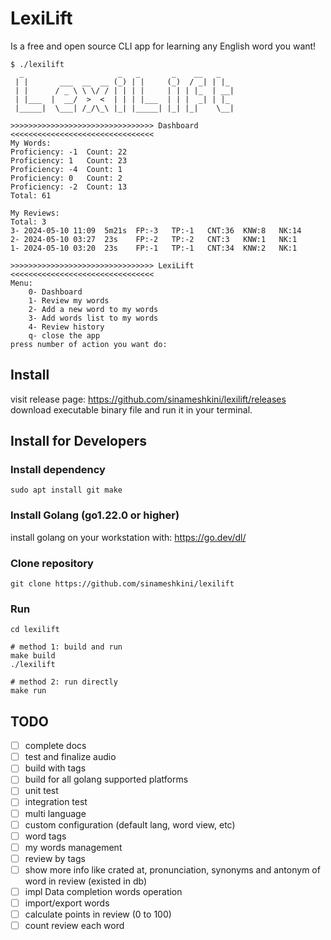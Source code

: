 # LexiLift
Is a free and open source CLI app for learning any English word you want!

```shell
$ ./lexilift                                                                                                      
  _                     _   _       _    __   _
 | |       ___  __  __ (_) | |     (_)  / _| | |_
 | |      / _ \ \ \/ / | | | |     | | | |_  | __|
 | |___  |  __/  >  <  | | | |___  | | |  _| | |_
 |_____|  \___| /_/\_\ |_| |_____| |_| |_|    \__|

>>>>>>>>>>>>>>>>>>>>>>>>>>>>>>>> Dashboard <<<<<<<<<<<<<<<<<<<<<<<<<<<<<<<<
My Words:
Proficiency: -1	 Count: 22
Proficiency: 1	 Count: 23
Proficiency: -4	 Count: 1
Proficiency: 0	 Count: 2
Proficiency: -2	 Count: 13
Total: 61

My Reviews:
Total: 3
3- 2024-05-10 11:09  5m21s	FP:-3	TP:-1	CNT:36	KNW:8	NK:14
2- 2024-05-10 03:27  23s	FP:-2	TP:-2	CNT:3	KNW:1	NK:1
1- 2024-05-10 03:20  23s	FP:-1	TP:-1	CNT:34	KNW:2	NK:1

>>>>>>>>>>>>>>>>>>>>>>>>>>>>>>>> LexiLift <<<<<<<<<<<<<<<<<<<<<<<<<<<<<<<<
Menu:
	0- Dashboard
	1- Review my words
	2- Add a new word to my words
	3- Add words list to my words
	4- Review history
	q- close the app
press number of action you want do:

```

## Install
visit release page: https://github.com/sinameshkini/lexilift/releases
download executable binary file and run it in your terminal.

## Install for Developers

### Install dependency
```shell
sudo apt install git make
```

### Install Golang (go1.22.0 or higher)
install golang on your workstation with: https://go.dev/dl/

### Clone repository
```shell
git clone https://github.com/sinameshkini/lexilift
```

### Run
```shell
cd lexilift

# method 1: build and run
make build
./lexilift

# method 2: run directly
make run
```

## TODO
- [ ] complete docs
- [ ] test and finalize audio
- [ ] build with tags
- [ ] build for all golang supported platforms
- [ ] unit test
- [ ] integration test
- [ ] multi language
- [ ] custom configuration (default lang, word view, etc)
- [ ] word tags
- [ ] my words management
- [ ] review by tags
- [ ] show more info like crated at, pronunciation, synonyms and antonym of word in review (existed in db)
- [ ] impl Data completion words operation
- [ ] import/export words
- [ ] calculate points in review (0 to 100)
- [ ] count review each word